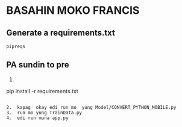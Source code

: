 # BASAHIN MOKO  FRANCIS

## Generate a requirements.txt

```shell
pipreqs
```

## PA sundin to pre

1. ```shell
pip install -r requirements.txt
```

2.  kapag  okay edi run mo  yung Model/CONVERT_PYTHON_MOBILE.py
3.  run mo yung TrainData.py
4.  edi run muna app.py
